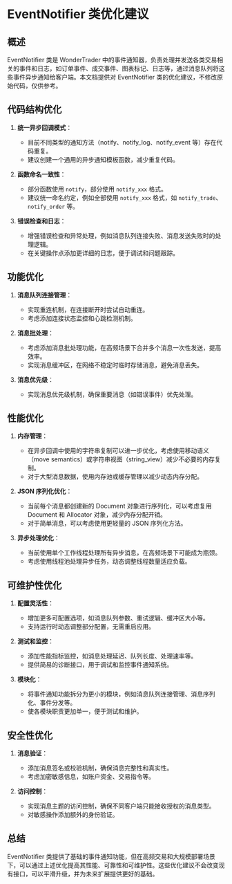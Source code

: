 # EventNotifier 类优化建议

## 概述

EventNotifier 类是 WonderTrader 中的事件通知器，负责处理并发送各类交易相关的事件和日志，如订单事件、成交事件、图表标记、日志等，通过消息队列将这些事件异步通知给客户端。本文档提供对 EventNotifier 类的优化建议，不修改原始代码，仅供参考。

## 代码结构优化

1. **统一异步回调模式**：
   - 目前不同类型的通知方法（notify、notify_log、notify_event 等）存在代码重复。
   - 建议创建一个通用的异步通知模板函数，减少重复代码。

2. **函数命名一致性**：
   - 部分函数使用 `notify`，部分使用 `notify_xxx` 格式。
   - 建议统一命名约定，例如全部使用 `notify_xxx` 格式，如 `notify_trade`、`notify_order` 等。

3. **错误检查和日志**：
   - 增强错误检查和异常处理，例如消息队列连接失败、消息发送失败时的处理逻辑。
   - 在关键操作点添加更详细的日志，便于调试和问题跟踪。

## 功能优化

1. **消息队列连接管理**：
   - 实现重连机制，在连接断开时尝试自动重连。
   - 考虑添加连接状态监控和心跳检测机制。

2. **消息批处理**：
   - 考虑添加消息批处理功能，在高频场景下合并多个消息一次性发送，提高效率。
   - 实现消息缓冲区，在网络不稳定时临时存储消息，避免消息丢失。

3. **消息优先级**：
   - 实现消息优先级机制，确保重要消息（如错误事件）优先处理。

## 性能优化

1. **内存管理**：
   - 在异步回调中使用的字符串复制可以进一步优化，考虑使用移动语义（move semantics）或字符串视图（string_view）减少不必要的内存复制。
   - 对于大型消息数据，使用内存池或缓存管理以减少动态内存分配。

2. **JSON 序列化优化**：
   - 当前每个消息都创建新的 Document 对象进行序列化，可以考虑复用 Document 和 Allocator 对象，减少内存分配开销。
   - 对于简单消息，可以考虑使用更轻量的 JSON 序列化方法。

3. **异步处理优化**：
   - 当前使用单个工作线程处理所有异步消息，在高频场景下可能成为瓶颈。
   - 考虑使用线程池处理异步任务，动态调整线程数量适应负载。

## 可维护性优化

1. **配置灵活性**：
   - 增加更多可配置选项，如消息队列参数、重试逻辑、缓冲区大小等。
   - 支持运行时动态调整部分配置，无需重启应用。

2. **测试和监控**：
   - 添加性能指标监控，如消息处理延迟、队列长度、处理速率等。
   - 提供简易的诊断接口，用于调试和监控事件通知系统。

3. **模块化**：
   - 将事件通知功能拆分为更小的模块，例如消息队列连接管理、消息序列化、事件分发等。
   - 使各模块职责更加单一，便于测试和维护。

## 安全性优化

1. **消息验证**：
   - 添加消息签名或校验机制，确保消息完整性和真实性。
   - 考虑加密敏感信息，如账户资金、交易指令等。

2. **访问控制**：
   - 实现消息主题的访问控制，确保不同客户端只能接收授权的消息类型。
   - 对敏感操作添加额外的身份验证。

## 总结

EventNotifier 类提供了基础的事件通知功能，但在高频交易和大规模部署场景下，可以通过上述优化提高其性能、可靠性和可维护性。这些优化建议不会改变现有接口，可以平滑升级，并为未来扩展提供更好的基础。
